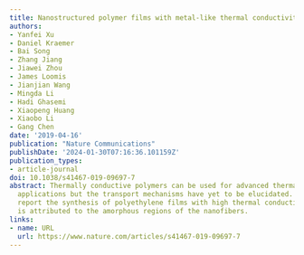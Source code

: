 ```yaml
---
title: Nanostructured polymer films with metal-like thermal conductivity
authors:
- Yanfei Xu
- Daniel Kraemer
- Bai Song
- Zhang Jiang
- Jiawei Zhou
- James Loomis
- Jianjian Wang
- Mingda Li
- Hadi Ghasemi
- Xiaopeng Huang
- Xiaobo Li
- Gang Chen
date: '2019-04-16'
publication: "Nature Communications"
publishDate: '2024-01-30T07:16:36.101159Z'
publication_types:
- article-journal
doi: 10.1038/s41467-019-09697-7
abstract: Thermally conductive polymers can be used for advanced thermal management
  applications but the transport mechanisms have yet to be elucidated. Here the authors
  report the synthesis of polyethylene films with high thermal conductivity, which
  is attributed to the amorphous regions of the nanofibers.
links:
- name: URL
  url: https://www.nature.com/articles/s41467-019-09697-7
---
```

